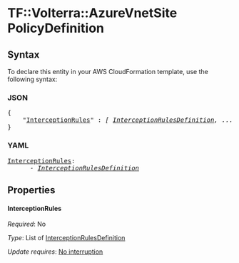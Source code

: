 # TF::Volterra::AzureVnetSite PolicyDefinition

## Syntax

To declare this entity in your AWS CloudFormation template, use the following syntax:

### JSON

<pre>
{
    "<a href="#interceptionrules" title="InterceptionRules">InterceptionRules</a>" : <i>[ <a href="interceptionrulesdefinition.md">InterceptionRulesDefinition</a>, ... ]</i>
}
</pre>

### YAML

<pre>
<a href="#interceptionrules" title="InterceptionRules">InterceptionRules</a>: <i>
      - <a href="interceptionrulesdefinition.md">InterceptionRulesDefinition</a></i>
</pre>

## Properties

#### InterceptionRules

_Required_: No

_Type_: List of <a href="interceptionrulesdefinition.md">InterceptionRulesDefinition</a>

_Update requires_: [No interruption](https://docs.aws.amazon.com/AWSCloudFormation/latest/UserGuide/using-cfn-updating-stacks-update-behaviors.html#update-no-interrupt)

